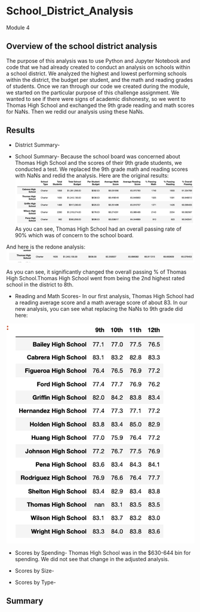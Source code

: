 # School_District_Analysis
Module 4
## Overview of the school district analysis

The purpose of this analysis was to use Python and Jupyter Notebook and code that we had already created to conduct an analysis on schools within a school district. We analyzed the highest and lowest performing schools within the district, the budget per student, and the math and reading grades of students. Once we ran through our code we created during the module, we started on the particular purpose of this challenge assignment. We wanted to see if there were signs of academic dishonesty, so we went to Thomas High School and exchanged the 9th grade reading and math scores for NaNs. Then we redid our analysis using these NaNs. 

## Results
* District Summary-

* School Summary- Because the school board was concerned about Thomas High School and the scores of their 9th grade students, we conducted a test. We replaced the 9th grade math and reading scores with NaNs and redid the analysis. 
Here are the original results:
![image](https://github.com/aisligrace/School_District_Analysis/blob/main/original%20analysis.png)
As you can see, Thomas High School had an overall passing rate of 90% which was of concern to the school board. 

And here is the redone analysis:
![image](https://github.com/aisligrace/School_District_Analysis/blob/main/adjusted%20analysis.png)

As you can see, it significantly changed the overall passing % of Thomas High School.Thomas High School went from being the 2nd highest rated school in the district to 8th. 

* Reading and Math Scores- In our first analysis, Thomas High School had a reading average score and a math average score of about 83. In our new analysis, you can see what replacing the NaNs to 9th grade did here:

![image](https://github.com/aisligrace/School_District_Analysis/blob/main/9th%20grade%20NaNs.png)

* Scores by Spending- Thomas High School was in the $630-644 bin for spending. We did not see that change in the adjusted analysis. 

* Scores by Size-

* Scores by Type-

## Summary
